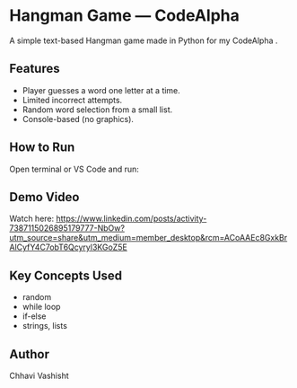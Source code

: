 # Hangman Game — CodeAlpha 

A simple text-based Hangman game made in Python for my CodeAlpha .

## Features
- Player guesses a word one letter at a time.
- Limited incorrect attempts.
- Random word selection from a small list.
- Console-based (no graphics).

## How to Run
Open terminal or VS Code and run:

## Demo Video
Watch here: https://www.linkedin.com/posts/activity-7387115026895179777-NbOw?utm_source=share&utm_medium=member_desktop&rcm=ACoAAEc8GxkBrAlCyfY4C7obT6Qcyryl3KGoZ5E

## Key Concepts Used
- random
- while loop
- if-else
- strings, lists

## Author
Chhavi Vashisht

